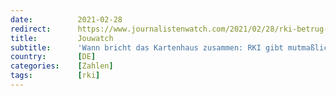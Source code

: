 ```yaml
---
date:          2021-02-28
redirect:      https://www.journalistenwatch.com/2021/02/28/rki-betrug-pyramide/
title:         Jouwatch
subtitle:      'Wann bricht das Kartenhaus zusammen: RKI gibt mutmaßlichen Betrug zu'
country:       [DE]
categories:    [Zahlen]
tags:          [rki]
---
```

